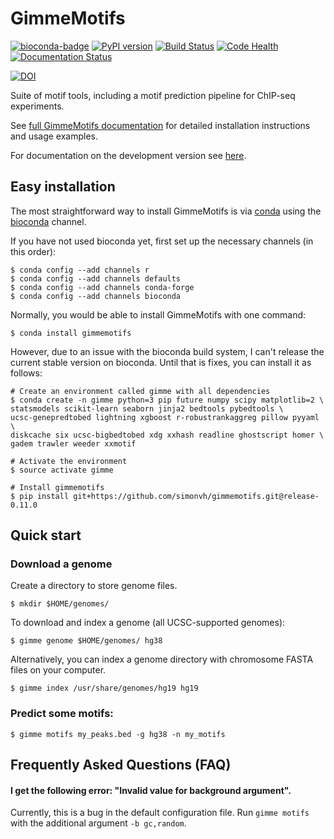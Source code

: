 # GimmeMotifs

[![bioconda-badge](https://img.shields.io/badge/install%20with-bioconda-brightgreen.svg?style=flat)](http://bioconda.github.io)
[![PyPI version](https://badge.fury.io/py/gimmemotifs.svg)](https://badge.fury.io/py/gimmemotifs)
[![Build Status](https://travis-ci.org/simonvh/gimmemotifs.svg?branch=master)](https://travis-ci.org/simonvh/gimmemotifs)
[![Code Health](https://landscape.io/github/simonvh/gimmemotifs/master/landscape.svg?style=flat)](https://landscape.io/github/simonvh/gimmemotifs/master)
[![Documentation Status](https://readthedocs.org/projects/gimmemotifs/badge/?version=stable)](http://gimmemotifs.readthedocs.io/en/stable/?badge=stable)

[![DOI](https://zenodo.org/badge/676678.svg)](https://zenodo.org/badge/latestdoi/676678)

Suite of motif tools, including a motif prediction pipeline for ChIP-seq experiments.

See [full GimmeMotifs documentation](http://gimmemotifs.readthedocs.org/) for detailed installation instructions and usage examples.

For documentation on the development version see [here](http://gimmemotifs.readthedocs.org/en/latest/).

## Easy installation

The most straightforward way to install GimmeMotifs is via [conda](https://docs.continuum.io/anaconda/) using the [bioconda](https://bioconda.github.io/) channel.

If you have not used bioconda yet, first set up the necessary channels (in this order):

```
$ conda config --add channels r
$ conda config --add channels defaults
$ conda config --add channels conda-forge
$ conda config --add channels bioconda
```

Normally, you would be able to install GimmeMotifs with one command:

`$ conda install gimmemotifs`

However, due to an issue with the bioconda build system, I can't release the
current stable version on bioconda. Until that is fixes, you can install it as 
follows:

```
# Create an environment called gimme with all dependencies
$ conda create -n gimme python=3 pip future numpy scipy matplotlib=2 \
statsmodels scikit-learn seaborn jinja2 bedtools pybedtools \
ucsc-genepredtobed lightning xgboost r-robustrankaggreg pillow pyyaml \
diskcache six ucsc-bigbedtobed xdg xxhash readline ghostscript homer \
gadem trawler weeder xxmotif

# Activate the environment
$ source activate gimme

# Install gimmemotifs
$ pip install git+https://github.com/simonvh/gimmemotifs.git@release-0.11.0
```

## Quick start

### Download a genome

Create a directory to store genome files.

`$ mkdir $HOME/genomes/`

To download and index a genome (all UCSC-supported genomes):

`$ gimme genome $HOME/genomes/ hg38`

Alternatively, you can index a genome directory with chromosome FASTA files on your computer.

`$ gimme index /usr/share/genomes/hg19 hg19`

### Predict some motifs:

`$ gimme motifs my_peaks.bed -g hg38 -n my_motifs`

## Frequently Asked Questions (FAQ)

#### I get the following error: "Invalid value for background argument".

Currently, this is a bug in the default configuration file. Run `gimme motifs` with the additional argument `-b gc,random`. 



